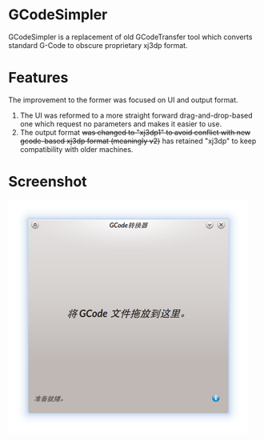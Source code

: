GCodeSimpler
======

GCodeSimpler is a replacement of old GCodeTransfer tool which converts standard G-Code to obscure proprietary xj3dp format.

Features
======

The improvement to the former was focused on UI and output format.

1. The UI was reformed to a more straight forward drag-and-drop-based one which request no parameters and makes it easier to use.
2. The output format ~~was changed to "xj3dp1" to avoid conflict with new gcode-based xj3dp format (meaningly v2)~~ has retained "xj3dp" to keep compatibility with older machines. 

Screenshot
======
![GCodeSimpler](docs/GCodeSimpler.png)